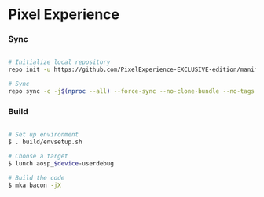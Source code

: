 # Pixel Experience #

### Sync ###

```bash

# Initialize local repository
repo init -u https://github.com/PixelExperience-EXCLUSIVE-edition/manifest -b thirteen-plus

# Sync
repo sync -c -j$(nproc --all) --force-sync --no-clone-bundle --no-tags
```

### Build ###

```bash

# Set up environment
$ . build/envsetup.sh

# Choose a target
$ lunch aosp_$device-userdebug

# Build the code
$ mka bacon -jX
```
